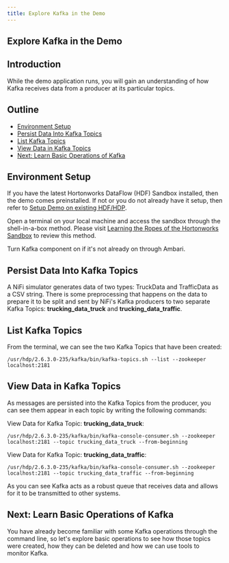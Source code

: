 ```yaml
---
title: Explore Kafka in the Demo
---
```


## Explore Kafka in the Demo

## Introduction

While the demo application runs, you will gain an understanding of how Kafka receives data from a producer at its particular topics.

## Outline

- [Environment Setup](#environment-setup)
- [Persist Data Into Kafka Topics](#persist-data-into-kafka-topics)
- [List Kafka Topics](#list-kafka-topics)
- [View Data in Kafka Topics](#view-data-in-kafka-topics)
- [Next: Learn Basic Operations of Kafka](#next-learn-basic-operations-of-kafka)

## Environment Setup

If you have the latest Hortonworks DataFlow (HDF) Sandbox installed, then the demo comes preinstalled. If not or you do not already have it setup, then refer to [Setup Demo on existing HDF/HDP](https://github.com/orendain/trucking-iot/tree/hadoop-summit-2017#setup-on-existing-hdf-hdp).

Open a terminal on your local machine and access the sandbox through the shell-in-a-box method. Please visit [Learning the Ropes of the Hortonworks Sandbox](https://hortonworks.com/tutorial/learning-the-ropes-of-the-hortonworks-sandbox/#environment-setup) to review this method.

Turn Kafka component on if it's not already on through Ambari.

## Persist Data Into Kafka Topics

A NiFi simulator generates data of two types: TruckData and TrafficData as a CSV string. There is some preprocessing that happens on the data to prepare it to be split and sent by NiFi's Kafka producers to two separate Kafka Topics: **trucking_data_truck** and **trucking_data_traffic**.

## List Kafka Topics

From the terminal, we can see the two Kafka Topics that have been created:

~~~
/usr/hdp/2.6.3.0-235/kafka/bin/kafka-topics.sh --list --zookeeper localhost:2181
~~~


## View Data in Kafka Topics

As messages are persisted into the Kafka Topics from the producer, you can see them appear in each topic by writing the following commands:

View Data for Kafka Topic: **trucking_data_truck**:

~~~
/usr/hdp/2.6.3.0-235/kafka/bin/kafka-console-consumer.sh --zookeeper localhost:2181 --topic trucking_data_truck --from-beginning
~~~

View Data for Kafka Topic: **trucking_data_traffic**:

~~~
/usr/hdp/2.6.3.0-235/kafka/bin/kafka-console-consumer.sh --zookeeper localhost:2181 --topic trucking_data_traffic --from-beginning
~~~

As you can see Kafka acts as a robust queue that receives data and allows for it to be transmitted to other systems.

## Next: Learn Basic Operations of Kafka

You have already become familiar with some Kafka operations through the command line, so let's explore basic operations to see how those topics were created, how they can be deleted and how we can use tools to monitor Kafka.
